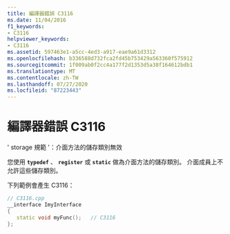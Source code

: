 ```yaml
---
title: 編譯器錯誤 C3116
ms.date: 11/04/2016
f1_keywords:
- C3116
helpviewer_keywords:
- C3116
ms.assetid: 597463e1-a5cc-4ed3-a917-eae9a61d3312
ms.openlocfilehash: b336588d732fca2fd45b753429a563360f575912
ms.sourcegitcommit: 1f009ab0f2cc4a177f2d1353d5a38f164612bdb1
ms.translationtype: MT
ms.contentlocale: zh-TW
ms.lasthandoff: 07/27/2020
ms.locfileid: "87223443"
---
```

# <a name="compiler-error-c3116"></a>編譯器錯誤 C3116

' storage 規範 '：介面方法的儲存類別無效

您使用 **`typedef`** 、 **`register`** 或 **`static`** 做為介面方法的儲存類別。 介面成員上不允許這些儲存類別。

下列範例會產生 C3116：

```cpp
// C3116.cpp
__interface ImyInterface
{
   static void myFunc();   // C3116
};
```
